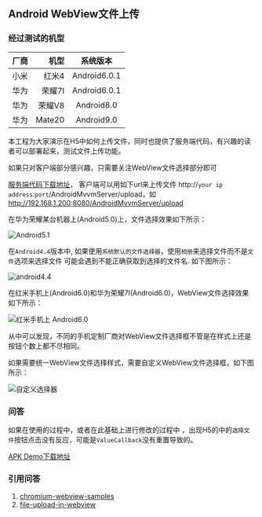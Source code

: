 ## Android WebView文件上传

### 经过测试的机型

| 厂商        | 机型    |  系统版本  |
| --------   | -----:   | :----: |
| 小米        | 红米4     |   Android6.0.1    |
| 华为        | 荣耀7I     |   Android6.0.1    |
| 华为        | 荣耀V8      |   Android8.0     |
| 华为        | Mate20      |   Android9.0  |


本工程为大家演示在H5中如何上传文件，同时也提供了服务端代码，有兴趣的读者可以部署起来，测试文件上传功能。

如果只对客户端部分感兴趣，只需要关注WebView文件选择部分即可

[服务端代码下载地址](https://github.com/chiclaim/android_mvvm_server)， 客户端可以用如下url来上传文件
http://`your ip address`:`port`/AndroidMvvmServer/upload，如 http://192.168.1.200:8080/AndroidMvvmServer/upload

在华为荣耀某台机器上(Android5.0)上，文件选择效果如下所示：

![Android5.1](https://github.com/chiclaim/android-webview-upload-file/blob/master/assets/www/emulator5.0.gif)

在`Android4.4`版本中, 如果使用`系统默认的文件选择器`，使用`相册`来选择文件而不是`文件`选项来选择文件 可能会遇到不能正确获取到选择的文件名. 如下图所示：


![android4.4](https://github.com/chiclaim/android-webview-upload-file/blob/master/assets/www/android4.4.gif)

在红米手机上(Android6.0)和华为荣耀7I(Android6.0)，WebView文件选择效果如下所示：

![红米手机上 Android6.0](https://github.com/chiclaim/android-webview-upload-file/blob/master/assets/www/xiaomi-vs-huawei.gif)

从中可以发现，不同的手机定制厂商对WebView文件选择框不管是在样式上还是按钮个数上都不尽相同。

如果需要统一WebView文件选择样式，需要自定义WebView文件选择框，如下图所示：

![自定义选择器](https://github.com/chiclaim/android-webview-upload-file/blob/master/assets/www/custom_chooser.gif)



### 问答

如果在使用的过程中，或者在此基础上进行修改的过程中 ，出现H5的中的`选择文件`按钮点击没有反应，可能是`ValueCallback`没有重置导致的。

[APK Demo下载地址](https://github.com/chiclaim/android-webview-upload-file/blob/master/assets/demo.apk)

### 引用问答
1. [chromium-webview-samples](https://github.com/GoogleChrome/chromium-webview-samples)
2. [file-upload-in-webview](http://stackoverflow.com/questions/5907369/file-upload-in-webview)



